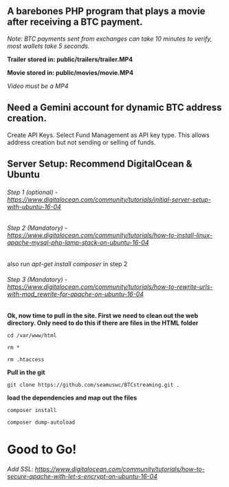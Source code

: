
## A barebones PHP program that plays a movie after receiving a BTC payment.
*Note: BTC payments sent from exchanges can take 10 minutes to verify, most wallets take 5 seconds.*

**Trailer stored in: public/trailers/trailer.MP4**

**Movie stored in: public/movies/movie.MP4**

*Video must be a MP4*


## Need a Gemini account for dynamic BTC address creation.

  Create API Keys. Select Fund Management as API key type. This allows
  address creation but not sending or selling of funds.


## Server Setup: Recommend DigitalOcean & Ubuntu

###### Step 1 (optional) - https://www.digitalocean.com/community/tutorials/initial-server-setup-with-ubuntu-16-04

###### Step 2 (Mandatory) - https://www.digitalocean.com/community/tutorials/how-to-install-linux-apache-mysql-php-lamp-stack-on-ubuntu-16-04

also run *apt-get install composer* in step 2

###### Step 3 (Mandatory) - https://www.digitalocean.com/community/tutorials/how-to-rewrite-urls-with-mod_rewrite-for-apache-on-ubuntu-16-04

**Ok, now time to pull in the site. First we need to clean out the web directory. Only need to do this if there are files in the HTML folder**

    cd /var/www/html

    rm *

    rm .htaccess


**Pull in the git**

    git clone https://github.com/seamuswc/BTCstreaming.git .

**load the dependencies and map out the files**

    composer install

    composer dump-autoload



# Good to Go!


###### Add SSL: https://www.digitalocean.com/community/tutorials/how-to-secure-apache-with-let-s-encrypt-on-ubuntu-16-04
